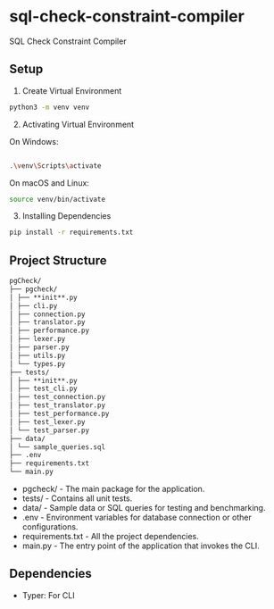 # sql-check-constraint-compiler

SQL Check Constraint Compiler

## Setup

1. Create Virtual Environment

```bash
python3 -m venv venv
```

2. Activating Virtual Environment

On Windows:

```bash

.\venv\Scripts\activate
```

On macOS and Linux:

```bash
source venv/bin/activate
```

3. Installing Dependencies

```bash
pip install -r requirements.txt
```

## Project Structure

```markdown
pgCheck/
├── pgcheck/
│ ├── **init**.py
│ ├── cli.py
│ ├── connection.py
│ ├── translator.py
│ ├── performance.py
│ ├── lexer.py
│ ├── parser.py
│ ├── utils.py
│ └── types.py
├── tests/
│ ├── **init**.py
│ ├── test_cli.py
│ ├── test_connection.py
│ ├── test_translator.py
│ ├── test_performance.py
│ ├── test_lexer.py
│ └── test_parser.py
├── data/
│ └── sample_queries.sql
├── .env
├── requirements.txt
└── main.py
```

- pgcheck/ - The main package for the application.
- tests/ - Contains all unit tests.
- data/ - Sample data or SQL queries for testing and benchmarking.
- .env - Environment variables for database connection or other configurations.
- requirements.txt - All the project dependencies.
- main.py - The entry point of the application that invokes the CLI.

## Dependencies

- Typer: For CLI
